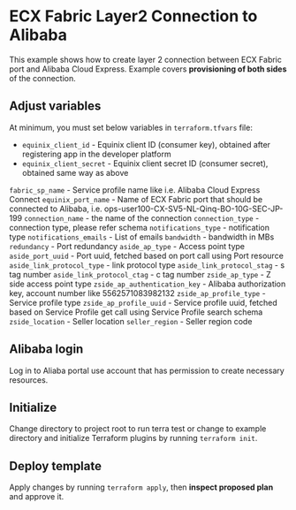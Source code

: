 # ECX Fabric Layer2 Connection to Alibaba

This example shows how to create layer 2 connection between ECX Fabric port
and Alibaba Cloud Express.
Example covers **provisioning of both sides** of the connection.

## Adjust variables

At minimum, you must set below variables in `terraform.tfvars` file:

* `equinix_client_id` - Equinix client ID (consumer key), obtained after
registering app in the developer platform
* `equinix_client_secret` - Equinix client secret ID (consumer secret),
obtained same way as above

`fabric_sp_name` - Service profile name like i.e. Alibaba Cloud Express Connect
`equinix_port_name` -  Name of ECX Fabric port that should be
 connected to Alibaba, i.e. ops-user100-CX-SV5-NL-Qinq-BO-10G-SEC-JP-199
`connection_name` - the name of the connection
`connection_type` - connection type, please refer schema
`notifications_type` - notification type
`notifications_emails` - List of emails
`bandwidth` - bandwidth in MBs
`redundancy` - Port redundancy
`aside_ap_type` - Access point type 
`aside_port_uuid` - Port uuid, fetched based on port call using Port resource
`aside_link_protocol_type` - link protocol type
`aside_link_protocol_stag` - s tag number
`aside_link_protocol_ctag` - c tag number
`zside_ap_type` - Z side access point type
`zside_ap_authentication_key` - Alibaba authorization key, account number like 5562571083982132
`zside_ap_profile_type` - Service profile type
`zside_ap_profile_uuid` - Service profile uuid, fetched based on Service Profile get call using Service Profile search schema
`zside_location` - Seller location
`seller_region` - Seller region code

## Alibaba login

Log in to Aliaba portal use account that has permission to create
necessary resources.

## Initialize

Change directory to project root to run terra test or change to example directory and initialize Terraform plugins
by running `terraform init`.

## Deploy template

Apply changes by running `terraform apply`, then **inspect proposed plan**
and approve it.
